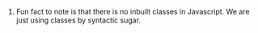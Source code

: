 1. Fun fact to note is that there is no inbuilt classes in Javascript. We are just using classes by syntactic sugar. 